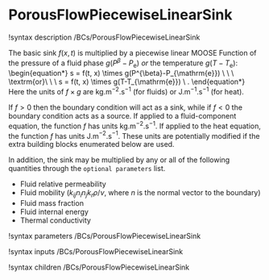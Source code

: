 # PorousFlowPiecewiseLinearSink

!syntax description /BCs/PorousFlowPiecewiseLinearSink

The basic sink $f(x,t)$ is multiplied by a piecewise linear MOOSE Function of the pressure
of a fluid phase $g(P^{\beta}-P_{\mathrm{e}})$ *or* the temperature $g(T-T_{\mathrm{e}})$:
\begin{equation*}
s = f(t, x) \times g(P^{\beta}-P_{\mathrm{e}}) \ \ \ \textrm{or}\ \ \ s = f(t, x)
\times g(T-T_{\mathrm{e}}) \ .
\end{equation*}
Here the units of $f\times g$ are kg.m$^{-2}$.s$^{-1}$ (for fluids) or
J.m$^{-1}$.s$^{-1}$ (for heat).

If $f>0$ then the boundary condition will act as a sink, while if $f<0$ the boundary condition acts as a source.  If applied to a fluid-component equation, the function $f$ has units kg.m$^{-2}$.s$^{-1}$.  If applied to the heat equation, the function $f$ has units J.m$^{-2}$.s$^{-1}$.  These units are potentially modified if the extra building blocks enumerated below are used.

In addition, the sink may be multiplied by any or all of the following
quantities through the `optional parameters` list.

- Fluid relative permeability
- Fluid mobility ($k_{ij}n_{i}n_{j}k_{r} \rho / \nu$, where $n$ is the normal vector to the boundary)
- Fluid mass fraction
- Fluid internal energy
- Thermal conductivity

!syntax parameters /BCs/PorousFlowPiecewiseLinearSink

!syntax inputs /BCs/PorousFlowPiecewiseLinearSink

!syntax children /BCs/PorousFlowPiecewiseLinearSink
